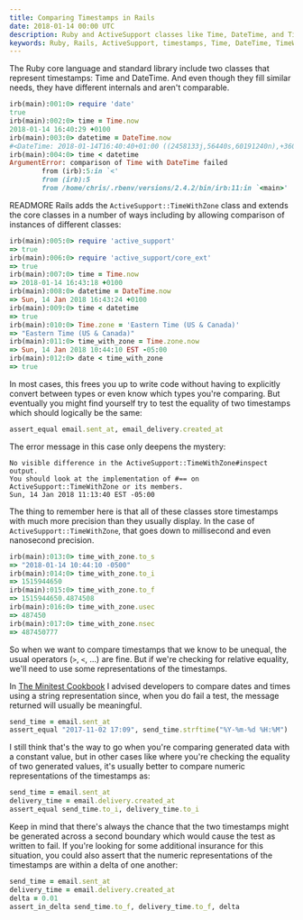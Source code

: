 ```yaml
---
title: Comparing Timestamps in Rails
date: 2018-01-14 00:00 UTC
description: Ruby and ActiveSupport classes like Time, DateTime, and TimeWithZone might seem interchangeable, but be careful when you compare instances of different classes.
keywords: Ruby, Rails, ActiveSupport, timestamps, Time, DateTime, TimeWithZone
---
```

The Ruby core language and standard library include two classes that represent timestamps: Time and DateTime.  And even though they fill similar needs, they have different internals and aren't comparable.

```ruby
irb(main):001:0> require 'date'
true
irb(main):002:0> time = Time.now
2018-01-14 16:40:29 +0100
irb(main):003:0> datetime = DateTime.now
#<DateTime: 2018-01-14T16:40:40+01:00 ((2458133j,56440s,60191240n),+3600s,2299161j)>
irb(main):004:0> time < datetime
ArgumentError: comparison of Time with DateTime failed
		from (irb):5:in `<'
		from (irb):5
		from /home/chris/.rbenv/versions/2.4.2/bin/irb:11:in `<main>'
```
READMORE
Rails adds the `ActiveSupport::TimeWithZone` class and extends the core classes in a number of ways including by allowing comparison of instances of different classes:

```ruby
irb(main):005:0> require 'active_support'
=> true
irb(main):006:0> require 'active_support/core_ext'
=> true
irb(main):007:0> time = Time.now
=> 2018-01-14 16:43:18 +0100
irb(main):008:0> datetime = DateTime.now
=> Sun, 14 Jan 2018 16:43:24 +0100
irb(main):009:0> time < datetime
=> true
irb(main):010:0> Time.zone = 'Eastern Time (US & Canada)'
=> "Eastern Time (US & Canada)"
irb(main):011:0> time_with_zone = Time.zone.now
=> Sun, 14 Jan 2018 10:44:10 EST -05:00
irb(main):012:0> date < time_with_zone
=> true
```

In most cases, this frees you up to write code without having to explicitly convert between types or even know which types you're comparing.  But eventually you might find yourself try to test the equality of two timestamps which should logically be the same:

```ruby
assert_equal email.sent_at, email_delivery.created_at
```

The error message in this case only deepens the mystery:

```
No visible difference in the ActiveSupport::TimeWithZone#inspect output.
You should look at the implementation of #== on ActiveSupport::TimeWithZone or its members.
Sun, 14 Jan 2018 11:13:40 EST -05:00
```

The thing to remember here is that all of these classes store timestamps with much more precision than they usually display.  In the case of `ActiveSupport::TimeWithZone`, that goes down to millisecond and even nanosecond precision.

```ruby
irb(main):013:0> time_with_zone.to_s
=> "2018-01-14 10:44:10 -0500"
irb(main):014:0> time_with_zone.to_i
=> 1515944650
irb(main):015:0> time_with_zone.to_f
=> 1515944650.4874508
irb(main):016:0> time_with_zone.usec
=> 487450
irb(main):017:0> time_with_zone.nsec
=> 487450777
```

So when we want to compare timestamps that we know to be unequal, the usual operators (`>`, `<`, …) are fine.  But if we're checking for relative equality, we'll need to use some representations of the timestamps.

In [The Minitest Cookbook](https://chriskottom.com/minitestcookbook/) I advised developers to compare dates and times using a string representation since, when you do fail a test, the message returned will usually be meaningful.

```ruby
send_time = email.sent_at
assert_equal "2017-11-02 17:09", send_time.strftime("%Y-%m-%d %H:%M")
```

I still think that's the way to go when you're comparing generated data with a constant value, but in other cases like where you're checking the equality of two generated values, it's usually better to compare numeric representations of the timestamps as:

```ruby
send_time = email.sent_at
delivery_time = email.delivery.created_at
assert_equal send_time.to_i, delivery_time.to_i
```

Keep in mind that there's always the chance that the two timestamps might be generated across a second boundary which would cause the test as written to fail.  If you're looking for some additional insurance for this situation, you could also assert that the numeric representations of the timestamps are within a delta of one another:

```ruby
send_time = email.sent_at
delivery_time = email.delivery.created_at
delta = 0.01
assert_in_delta send_time.to_f, delivery_time.to_f, delta
```
